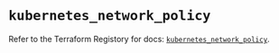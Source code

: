 # `kubernetes_network_policy`

Refer to the Terraform Registory for docs: [`kubernetes_network_policy`](https://registry.terraform.io/providers/hashicorp/kubernetes/2.23.0/docs/resources/network_policy).
